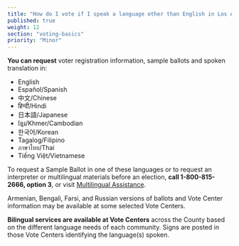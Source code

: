 ```yaml
---
title: "How do I vote if I speak a language other than English in Los Angeles County?"
published: true
weight: 12
section: "voting-basics"
priority: "Minor"
---
```


**You can request** voter registration information, sample ballots and spoken translation in:  

- English  
- Español/Spanish  
- 中文/Chinese  
- हिन्दी/Hindi  
- 日本語/Japanese  
- ខ្មែរ/Khmer/Cambodian  
- 한국어/Korean  
- Tagalog/Filipino  
- ภาษาไทย/Thai  
- Tiếng Việt/Vietnamese  

To request a Sample Ballot in one of these languages or to request an interpreter or multilingual materials before an election, **call 1-800-815-2666, option 3**, or visit [Multilingual Assistance](https://www.lavote.net/home/voting-elections/voter-education/multilingual-services-program/multilingual-services-program).  

Armenian, Bengali, Farsi, and Russian versions of ballots and Vote Center information may be available at some selected Vote Centers.  

**Bilingual services are available at Vote Centers** across the County based on the different language needs of each community. Signs are posted in those Vote Centers identifying the language(s) spoken.  

